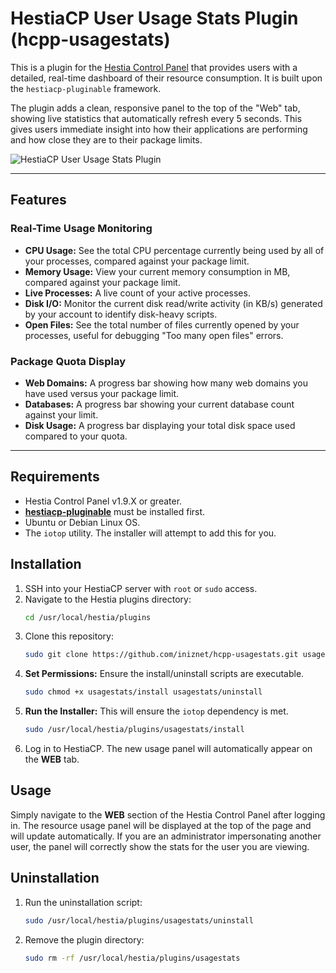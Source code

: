 # HestiaCP User Usage Stats Plugin (hcpp-usagestats)

This is a plugin for the [Hestia Control Panel](https://hestiacp.com) that provides users with a detailed, real-time dashboard of their resource consumption. It is built upon the `hestiacp-pluginable` framework.

The plugin adds a clean, responsive panel to the top of the "Web" tab, showing live statistics that automatically refresh every 5 seconds. This gives users immediate insight into how their applications are performing and how close they are to their package limits.

![HestiaCP User Usage Stats Plugin](https://raw.githubusercontent.com/iniznet/hcpp-usagestats/main/screenshot.png)

---

## Features

### Real-Time Usage Monitoring
-   **CPU Usage:** See the total CPU percentage currently being used by all of your processes, compared against your package limit.
-   **Memory Usage:** View your current memory consumption in MB, compared against your package limit.
-   **Live Processes:** A live count of your active processes.
-   **Disk I/O:** Monitor the current disk read/write activity (in KB/s) generated by your account to identify disk-heavy scripts.
-   **Open Files:** See the total number of files currently opened by your processes, useful for debugging "Too many open files" errors.

### Package Quota Display
-   **Web Domains:** A progress bar showing how many web domains you have used versus your package limit.
-   **Databases:** A progress bar showing your current database count against your limit.
-   **Disk Usage:** A progress bar displaying your total disk space used compared to your quota.

---

## Requirements

-   Hestia Control Panel v1.9.X or greater.
-   **[hestiacp-pluginable](https://github.com/virtuosoft-dev/hestiacp-pluginable)** must be installed first.
-   Ubuntu or Debian Linux OS.
-   The `iotop` utility. The installer will attempt to add this for you.

## Installation

1.  SSH into your HestiaCP server with `root` or `sudo` access.
2.  Navigate to the Hestia plugins directory:
    ```bash
    cd /usr/local/hestia/plugins
    ```
3.  Clone this repository:
    ```bash
    sudo git clone https://github.com/iniznet/hcpp-usagestats.git usagestats
    ```
4.  **Set Permissions:** Ensure the install/uninstall scripts are executable.
    ```bash
    sudo chmod +x usagestats/install usagestats/uninstall
    ```
5.  **Run the Installer:** This will ensure the `iotop` dependency is met.
    ```bash
    sudo /usr/local/hestia/plugins/usagestats/install
    ```
6.  Log in to HestiaCP. The new usage panel will automatically appear on the **WEB** tab.

## Usage

Simply navigate to the **WEB** section of the Hestia Control Panel after logging in. The resource usage panel will be displayed at the top of the page and will update automatically. If you are an administrator impersonating another user, the panel will correctly show the stats for the user you are viewing.

## Uninstallation

1.  Run the uninstallation script:
    ```bash
    sudo /usr/local/hestia/plugins/usagestats/uninstall
    ```
2.  Remove the plugin directory:
    ```bash
    sudo rm -rf /usr/local/hestia/plugins/usagestats
    ```